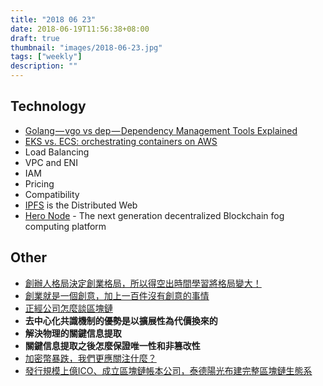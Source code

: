```yaml
---
title: "2018 06 23"
date: 2018-06-19T11:56:38+08:00
draft: true
thumbnail: "images/2018-06-23.jpg"
tags: ["weekly"]
description: ""
---
```


## Technology

* [Golang — vgo vs dep — Dependency Management Tools Explained](https://blog.spiralscout.com/golang-vgo-dependency-management-explained-419d143204e4)
* [EKS vs. ECS: orchestrating containers on AWS](https://cloudonaut.io/eks-vs-ecs-orchestrating-containers-on-aws/)
 * Load Balancing
 * VPC and ENI
 * IAM
 * Pricing
 * Compatibility
* [IPFS](https://ipfs.io/) is the Distributed Web
* [Hero Node](https://heronode.io/) - The next generation decentralized Blockchain fog computing platform

## Other

* [創辦人格局決定創業格局，所以得空出時間學習將格局變大！](https://meet.bnext.com.tw/articles/view/43108?utm_source=dable)
* [創業就是一個創意，加上一百件沒有創意的事情](https://meet.bnext.com.tw/articles/view/43077)
* [正經公司怎麼談區塊鏈](https://mp.weixin.qq.com/s?__biz=MjM5MDE0Mjc4MA==&mid=2651007614&idx=1&sn=e0dbf111b27f2084dc5534f29fae836b)
 * **去中心化共識機制的優勢是以擴展性為代價換來的**
 * **解決物理的關鍵信息提取**
 * **關鍵信息提取之後怎麼保證唯一性和非篡改性**
* [加密幣暴跌，我們更應關注什麼？](https://mp.weixin.qq.com/s?__biz=MzU2ODQzNzAyNQ==&mid=2247484123&idx=1&sn=570794be4e48fb0bc8e3f3ca905c5be0)
* [發行規模上億ICO、成立區塊鏈帳本公司，泰德陽光布建完整區塊鏈生態系](https://meet.bnext.com.tw/articles/view/43153)
